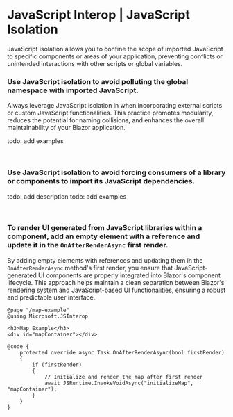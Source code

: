 # JavaScript Interop | JavaScript Isolation

 JavaScript isolation allows you to confine the scope of imported JavaScript to specific components or areas of your
 application, preventing conflicts or unintended interactions with other scripts or global variables.
<br>


### Use JavaScript isolation to avoid polluting the global namespace with imported JavaScript.

Always leverage JavaScript isolation in when incorporating external scripts or custom JavaScript functionalities. This
practice promotes modularity, reduces the potential for naming collisions, and enhances the overall maintainability of 
your Blazor application.

todo: add examples

<br>


### Use JavaScript isolation to avoid forcing consumers of a library or components to import its JavaScript dependencies.

todo: add description
todo: add examples

<br>


### To render UI generated from JavaScript libraries within a component, add an empty element with a reference and update it in the `OnAfterRenderAsync` first render.

By adding empty elements with references and updating them in the `OnAfterRenderAsync` method's first render, you ensure
that JavaScript-generated UI components are properly integrated into Blazor's component lifecycle. This approach helps
maintain a clean separation between Blazor's rendering system and JavaScript-based UI functionalities, ensuring a robust
and predictable user interface.

```razor
@page "/map-example"
@using Microsoft.JSInterop

<h3>Map Example</h3>
<div id="mapContainer"></div>

@code {
    protected override async Task OnAfterRenderAsync(bool firstRender)
    {
        if (firstRender)
        {
            // Initialize and render the map after first render
            await JSRuntime.InvokeVoidAsync("initializeMap", "mapContainer");
        }
    }
}
```

<br>
